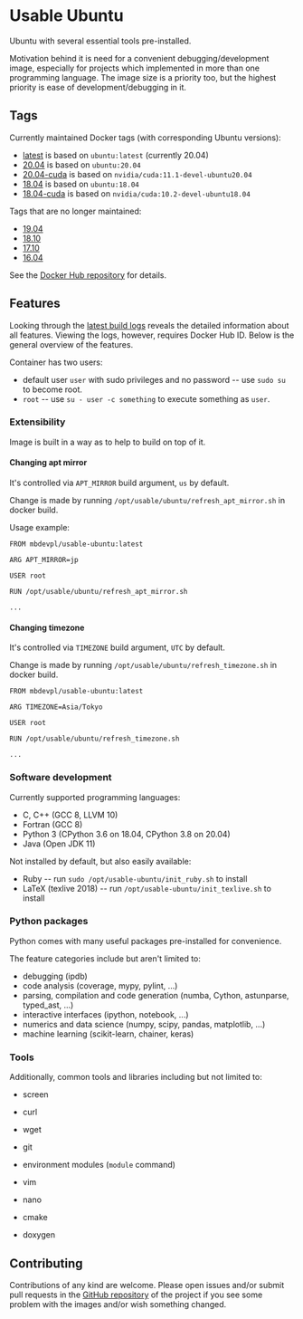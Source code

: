 # Usable Ubuntu

Ubuntu with several essential tools pre-installed.

Motivation behind it is need for a convenient debugging/development image,
especially for projects which implemented in more than one programming language.
The image size is a priority too, but the highest priority is ease of development/debugging in it.


## Tags

Currently maintained Docker tags (with corresponding Ubuntu versions):

* [latest](https://github.com/mbdevpl/docker-usable-ubuntu/tree/latest) is based on `ubuntu:latest` (currently 20.04)
* [20.04](https://github.com/mbdevpl/docker-usable-ubuntu/tree/20.04) is based on `ubuntu:20.04`
* [20.04-cuda](https://github.com/mbdevpl/docker-usable-ubuntu/tree/20.04-cuda) is based on `nvidia/cuda:11.1-devel-ubuntu20.04`
* [18.04](https://github.com/mbdevpl/docker-usable-ubuntu/tree/18.04) is based on `ubuntu:18.04`
* [18.04-cuda](https://github.com/mbdevpl/docker-usable-ubuntu/tree/18.04-cuda) is based on `nvidia/cuda:10.2-devel-ubuntu18.04`

Tags that are no longer maintained:

* [19.04](https://github.com/mbdevpl/docker-usable-ubuntu/tree/19.04)
* [18.10](https://github.com/mbdevpl/docker-usable-ubuntu/tree/18.10)
* [17.10](https://github.com/mbdevpl/docker-usable-ubuntu/tree/17.10)
* [16.04](https://github.com/mbdevpl/docker-usable-ubuntu/tree/16.04)

See the [Docker Hub repository](https://hub.docker.com/r/mbdevpl/usable-ubuntu/) for details.


## Features

Looking through the
[latest build logs](https://cloud.docker.com/repository/docker/mbdevpl/usable-ubuntu/builds)
reveals the detailed information about all features.
Viewing the logs, however, requires Docker Hub ID. Below is the general overview of the features.

Container has two users:

* default user `user` with sudo privileges and no password -- use `sudo su` to become root.
* `root` -- use `su - user -c something` to execute something as `user`.

### Extensibility

Image is built in a way as to help to build on top of it.

#### Changing apt mirror

It's controlled via `APT_MIRROR` build argument, `us` by default.

Change is made by running `/opt/usable/ubuntu/refresh_apt_mirror.sh` in docker build.

Usage example:

```
FROM mbdevpl/usable-ubuntu:latest

ARG APT_MIRROR=jp

USER root

RUN /opt/usable/ubuntu/refresh_apt_mirror.sh

...
```

#### Changing timezone

It's controlled via `TIMEZONE` build argument, `UTC` by default.

Change is made by running `/opt/usable/ubuntu/refresh_timezone.sh` in docker build.

```
FROM mbdevpl/usable-ubuntu:latest

ARG TIMEZONE=Asia/Tokyo

USER root

RUN /opt/usable/ubuntu/refresh_timezone.sh

...
```


### Software development

Currently supported programming languages:

* C, C++ (GCC 8, LLVM 10)
* Fortran (GCC 8)
* Python 3 (CPython 3.6 on 18.04, CPython 3.8 on 20.04)
* Java (Open JDK 11)

Not installed by default, but also easily available:

* Ruby -- run `sudo /opt/usable-ubuntu/init_ruby.sh` to install
* LaTeX (texlive 2018) -- run `/opt/usable-ubuntu/init_texlive.sh` to install


### Python packages

Python comes with many useful packages pre-installed for convenience.

The feature categories include but aren't limited to:

* debugging (ipdb)
* code analysis (coverage, mypy, pylint, ...)
* parsing, compilation and code generation (numba, Cython, astunparse, typed_ast, ...)
* interactive interfaces (ipython, notebook, ...)
* numerics and data science (numpy, scipy, pandas, matplotlib, ...)
* machine learning (scikit-learn, chainer, keras)


### Tools

Additionally, common tools and libraries including but not limited to:

* screen
* curl
* wget
* git
* environment modules (`module` command)

* vim
* nano
* cmake
* doxygen


## Contributing

Contributions of any kind are welcome.
Please open issues and/or submit pull requests
in the [GitHub repository](https://github.com/mbdevpl/docker-usable-ubuntu) of the project
if you see some problem with the images and/or wish something changed.
